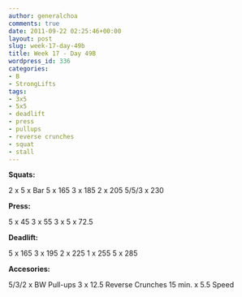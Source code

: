 ```yaml
---
author: generalchoa
comments: true
date: 2011-09-22 02:25:46+00:00
layout: post
slug: week-17-day-49b
title: Week 17 - Day 49B
wordpress_id: 336
categories:
- B
- StrongLifts
tags:
- 3x5
- 5x5
- deadlift
- press
- pullups
- reverse crunches
- squat
- stall
---
```


**Squats:**

2 x 5 x Bar
5 x 165
3 x 185
2 x 205
5/5/3 x 230

**Press:**

5 x 45
3 x 55
3 x 5 x 72.5

**Deadlift:**

5 x 165
3 x 195
2 x 225
1 x 255
5 x 285

**Accesories:**

5/3/2 x BW Pull-ups
3 x 12.5 Reverse Crunches
15 min. x 5.5 Speed
